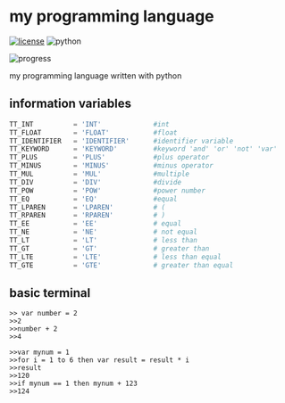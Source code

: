 # my programming language

[![license](https://img.shields.io/github/license/slowy07/slowy_programming_language?style=for-the-badge)](LICENSE)
![python](https://img.shields.io/badge/Python-3776AB?style=for-the-badge&logo=python&logoColor=white)

![progress](https://progress-bar.dev/40/)

my programming language written with python


## information variables
```python
TT_INT			= 'INT'             #int
TT_FLOAT    	= 'FLOAT'           #float
TT_IDENTIFIER	= 'IDENTIFIER'      #identifier variable
TT_KEYWORD		= 'KEYWORD'         #keyword 'and' 'or' 'not' 'var'
TT_PLUS     	= 'PLUS'            #plus operator
TT_MINUS    	= 'MINUS'           #minus operator
TT_MUL      	= 'MUL'             #multiple
TT_DIV      	= 'DIV'             #divide
TT_POW			= 'POW'             #power number
TT_EQ			= 'EQ'              #equal 
TT_LPAREN   	= 'LPAREN'          # (
TT_RPAREN   	= 'RPAREN'          # )
TT_EE			= 'EE'              # equal
TT_NE			= 'NE'              # not equal
TT_LT			= 'LT'              # less than
TT_GT			= 'GT'              # greater than
TT_LTE			= 'LTE'             # less than equal
TT_GTE			= 'GTE'             # greater than equal
```

## basic terminal
```
>> var number = 2
>>2
>>number + 2
>>4
```
```
>>var mynum = 1
>>for i = 1 to 6 then var result = result * i
>>result
>>120
>>if mynum == 1 then mynum + 123
>>124
```